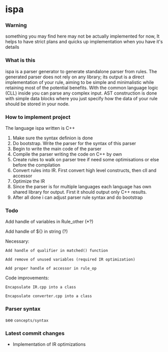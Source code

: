 # ispa
### Warning
  something you may find here may not be actually implemented for now,
  It helps to have strict plans and quicks up implementation when you have it's details
### What is this
 ispa is a parser generator to generate standalone parser from rules. The generated parser does not rely on any library; its output is a direct implementation of your rule, aiming to be simple and minimalistic while retaining most of the potential benefits. With the common language logic (CLL) inside you can parse any complex input. AST construction is done with simple data blocks where you just specify how the data of your rule should be stored in your node.
### How to implement project
 The language ispa written is C++
 1. Make sure the syntax definion is done
 2. Do bootstrap. Write the parser for the syntax of this parser
 3. Begin to write the main code of the parser
 5. Compile the parser writing the code on C++ by own
 6. Create rules to walk on parser tree if need some optimisations or else before the compilation
 7. Convert rules into IR. First convert high level constructs, then cll and accessor
 8. Optimize the IR
 9. Since the parser is for multiple languages each language has own shared library for output. First it should output only C++ results.
 10. After all done i can adjust parser rule syntax and do bootstrap
### Todo
  Add handle of variables in Rule_other (*?)

  Add handle of ${} in string (?)

  Necessary:

    Add handle of qualifier in matched() function

    Add remove of unused variables (required IR optimization)

    Add proper handle of accessor in rule_op

  Code improvements:

    Encapsulate IR.cpp into a class

    Encapsulate converter.cpp into a class

### Parser syntax
  
  see ```concepts/syntax```

### Latest commit changes
  - Implementation of IR optimizations
